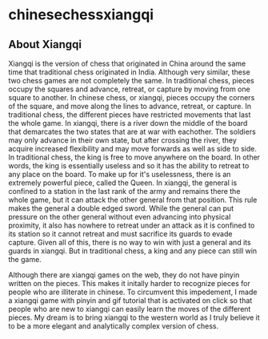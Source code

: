 # chinesechessxiangqi
## About Xiangqi
Xiangqi is the version of chess that originated in China around the same time that traditional chess originated in India. Although very similar, these two chess games are not completely the same.
In traditional chess, pieces occupy the squares and advance, retreat, or capture by moving from one square to another. In chinese chess, or xiangqi, pieces occupy the corners of the square,
and move along the lines to advance, retreat, or capture. In traditional chess, the different pieces have restricted movements that last the whole game. In xiangqi, there is a river
down the middle of the board that demarcates the two states that are at war with eachother. The soldiers may only advance in their own state, but after crossing the river, they acquire increased
flexibility and may move forwards as well as side to side. In traditional chess, the king is free to move anywhere on the board. In other words, the king is essentially useless and so it has the ability
to retreat to any place on the board. To make up for it's uselessness, there is an extremely powerful piece, called the Queen. 
In xiangqi, the general is confined to a station in the last rank of the army and remains there the whole game, but it can attack the other general from that position. This rule makes the general a double edged sword. 
While the general can put pressure on the other general without even advancing into physical proximity, it also has nowhere to retreat under an attack as it is confined to its station so it cannot retreat and
must sacrifice its guards to evade capture. Given all of this, there is no way to win with just a general and its guards in xiangqi. But in traditional chess, a king and any piece can still win the game. 

Although there are xiangqi games on the web, they do not have pinyin written on the pieces. This makes it initally harder to recognize pieces for people who are illiterate in chinese. To circumvent this impedement,
I made a xiangqi game with pinyin and gif tutorial that is activated on click so that people who are new to xiangqi can easily learn the moves of the different pieces. My dream is to bring xiangqi to the western world as I truly believe it to be a more elegant and analytically complex version of chess.



